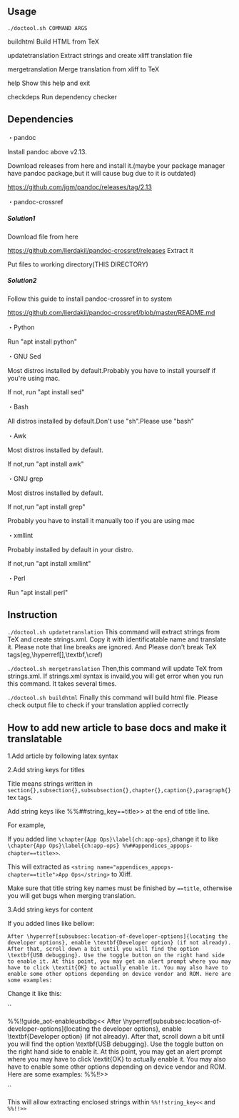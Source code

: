 ## Usage

`./doctool.sh COMMAND ARGS`

buildhtml
Build HTML from TeX

updatetranslation
Extract strings and create xliff translation file

mergetranslation
Merge translation from xliff to TeX

help
Show this help and exit

checkdeps
Run dependency checker



## Dependencies

・pandoc

Install pandoc above v2.13.

Download releases from here and install it.(maybe your package manager have pandoc package,but it will cause bug due to it is outdated)

https://github.com/jgm/pandoc/releases/tag/2.13


・pandoc-crossref
##### Solution1

Download file from here

https://github.com/lierdakil/pandoc-crossref/releases
Extract it

Put files to working directory(THIS DIRECTORY)

##### Solution2

Follow this guide to install pandoc-crossref in to system

https://github.com/lierdakil/pandoc-crossref/blob/master/README.md


・Python

Run "apt install python"


・GNU Sed

Most distros installed by default.Probably you have to install yourself if you're using mac.

If not, run "apt install sed"


・Bash

All distros installed by default.Don't use "sh".Please use "bash"


・Awk

Most distros installed by default.

If not,run "apt install awk"


・GNU grep

Most distros installed by default.

If not,run "apt install grep"

Probably you have to install it manually too if you are using mac


・xmllint

Probably installed by default in your distro.

If not,run "apt install xmllint"


・Perl

Run "apt install perl"



## Instruction

`./doctool.sh updatetranslation`
This command will extract strings from TeX and create strings.xml.
Copy it with identificatable name and translate it.
Please note that line breaks are ignored.
And Please don't break TeX tags(eg,\hyperref[],\textbf,\cref)

`./doctool.sh mergetranslation`
Then,this command will update TeX from strings.xml.
If strings.xml syntax is invaild,you will get error when you run this command.
It takes several times.

`./doctool.sh buildhtml`
Finally this command will build html file.
Please check output file to check if your translation applied correctly

## How to add new article to base docs and make it translatable

1.Add article by following latex syntax


2.Add string keys for titles

Title means strings written in `section{},subsection{},subsubsection{},chapter{},caption{},paragraph{}` tex tags.

Add string keys like %%##string_key==title>> at the end of title line.

For example,

If you added line `\chapter{App Ops}\label{ch:app-ops}`,change it to like `\chapter{App Ops}\label{ch:app-ops} %%##appendices_appops-chapter==title>>`.

This will extracted as `<string name="appendices_appops-chapter==title">App Ops</string>` to Xliff.

Make sure that title string key names must be finished by `==title`, otherwise you will get bugs when merging translation.

3.Add string keys for content

If you added lines like bellow:

``
After \hyperref[subsubsec:location-of-developer-options]{locating the developer options}, enable \textbf{Developer
option} (if not already). After that, scroll down a bit until you will find the option \textbf{USB debugging}. Use the
toggle button on the right hand side to enable it. At this point, you may get an alert prompt where you may have to
click \textit{OK} to actually enable it. You may also have to enable some other options depending on device vendor and
ROM. Here are some examples:
``

Change it like this:

``

%%!!guide_aot-enableusbdbg<<
After \hyperref[subsubsec:location-of-developer-options]{locating the developer options}, enable \textbf{Developer
option} (if not already). After that, scroll down a bit until you will find the option \textbf{USB debugging}. Use the
toggle button on the right hand side to enable it. At this point, you may get an alert prompt where you may have to
click \textit{OK} to actually enable it. You may also have to enable some other options depending on device vendor and
ROM. Here are some examples:
%%!!>>

``

This will allow extracting enclosed strings within `%%!!string_key<<` and `%%!!>>`
